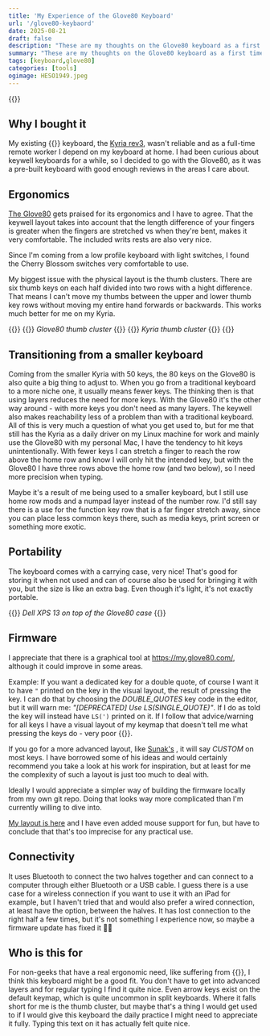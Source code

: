```yaml
---
title: 'My Experience of the Glove80 Keyboard'
url: '/glove80-keybaord'
date: 2025-08-21
draft: false
description: "These are my thoughts on the Glove80 keyboard as a first time user of a keywell keyboard. I'm mostly comparing it to my smaller Kyria and there are some things that makes me still prefer the Kyria, but I think it's a great keyboard that I could probably get used to using full-time."
summary: "These are my thoughts on the Glove80 keyboard as a first time user of a keywell keyboard. I'm mostly comparing it to my smaller Kyria and there are some things that makes me still prefer the Kyria, but I think it's a great keyboard that I could probably get used to using full-time."
tags: [keyboard,glove80]
categories: [tools]
ogimage: HESO1949.jpeg
---
```


{{<post-image image="HESO1948.jpeg" alt="My white Glove80 keyboard" />}}

## Why I bought it

My existing {{<DIY />}} keyboard, the [Kyria rev3][2], wasn't reliable and as a full-time remote worker I depend on my keyboard at home. I had been curious about keywell keyboards for a while, so I decided to go with the Glove80, as it was a pre-built keyboard with good enough reviews in the areas I care about. 

## Ergonomics

[The Glove80][1] gets praised for its ergonomics and I have to agree. That the keywell layout takes into account that the length difference of your fingers is greater when the fingers are stretched vs when they're bent, makes it very comfortable. The included writs rests are also very nice. 

Since I'm coming from a low profile keyboard with light switches, I found the Cherry Blossom switches very comfortable to use. 

My biggest issue with the physical layout is the thumb clusters. There are six thumb keys on each half divided into two rows with a hight difference. That means I can't move my thumbs between the upper and lower thumb key rows without moving my entire hand forwards or backwards. This works much better for me on my Kyria.

{{<post-images>}}
{{<post-image image="HESO1944.jpeg" alt="The thumb cluster of my Glove80 keyboard" lightbox="true" >}}
    <em>Glove80 thumb cluster</em>
  {{</post-image>}}
{{<post-image image="kyria-convex.jpg" alt="The thumb cluster of my Glove80 keyboard"  lightbox="true" >}}
    <em>Kyria thumb cluster</em>
  {{</post-image>}}
{{</post-images>}}

## Transitioning from a smaller keyboard

Coming from the smaller Kyria with 50 keys, the 80 keys on the Glove80 is also quite a big thing to adjust to. When you go from a traditional keyboard to a more niche one, it usually means fewer keys. The thinking then is that using layers reduces the need for more keys. With the Glove80 it's the other way around - with more keys you don't need as many layers. The keywell also makes reachability less of a problem than with a traditional keyboard. All of this is very much a question of what you get used to, but for me that still has the Kyria as a daily driver on my Linux machine for work and mainly use the Glove80 with my personal Mac, I have the tendency to hit keys unintentionally. With fewer keys I can stretch a finger to reach the row above the home row and know I will only hit the intended key, but with the Glove80 I have three rows above the home row (and two below), so I need more precision when typing.

Maybe it's a result of me being used to a smaller keyboard, but I still use home row mods and a numpad layer instead of the number row. I'd still say there is a use for the function key row that is a far finger stretch away, since you can place less common keys there, such as media keys, print screen or something more exotic.

## Portability

The keyboard comes with a carrying case, very nice! That's good for storing it when not used and can of course also be used for bringing it with you, but the size is like an extra bag. Even though it's light, it's not exactly portable.

{{<post-image image="glove80-case.jpeg" alt="Dell XPS 13 on top of the Glove80 case" >}}
  <em>Dell XPS 13 on top of the Glove80 case</em>
{{</post-image>}}

## Firmware

I appreciate that there is a graphical tool at https://my.glove80.com/, although it could improve in some areas.

Example: If you want a dedicated key for a double quote, of course I want it to have `"`  printed on the key in the visual layout, the result of pressing the key. I can do that by choosing the _DOUBLE_QUOTES_ key code in the editor, but it will warn me: _"[DEPRECATED] Use LS(SINGLE_QUOTE)"_. If I do as told the key will instead have `LS(')` printed on it. If I follow that advice/warning for all keys I have a visual layout of my keymap that doesn't tell me what pressing the keys do - very poor {{<UX />}}.

If you go for a more advanced layout, like [Sunak's](https://sunaku.github.io/moergo-glove80-keyboard.html) , it will say _CUSTOM_ on most keys. I have borrowed some of his ideas and would certainly recommend you take a look at his work for inspiration, but at least for me the complexity of such a layout is just too much to deal with.

Ideally I would appreciate a simpler way of building the firmware locally from my own git repo. Doing that looks way more complicated than I'm currently willing to dive into.

[My layout is here][3] and I have even added mouse support for fun, but have to conclude that that's too imprecise for any practical use.

## Connectivity

It uses Bluetooth to connect the two halves together and can connect to a computer through either Bluetooth or a USB cable. I guess there is a use case for a wireless connection if you want to use it with an iPad for example, but I haven't tried that and would also prefer a wired connection, at least have the option, between the halves. It has lost connection to the right half a few times, but it's not something I experience now, so maybe a firmware update has fixed it 🤷‍♂️

## Who is this for

For non-geeks that have a real ergonomic need, like suffering from {{<RSI />}}, I think this keyboard might be a good fit. You don't have to get into advanced layers and for regular typing I find it quite nice. Even arrow keys exist on the default keymap, which is quite uncommon in split keyboards. Where it falls short for me is the thumb cluster, but maybe that's a thing I would get used to if I would give this keyboard the daily practice I might need to appreciate it fully. Typing this text on it has actually felt quite nice.

[1]: https://www.moergo.com/
[2]: /kyria-to-solve-my-keyboard-problems#not-building-the-kyria-update
[3]: https://my.glove80.com/#/layout/user/e8a297d7-1ff2-4f1c-ac79-ee86065efdaf
